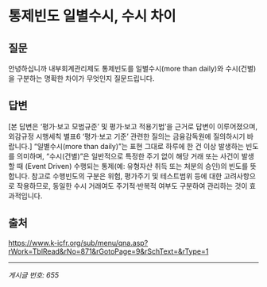 # 통제빈도 일별수시, 수시 차이

## 질문
안녕하십니까
내부회계관리제도 통제빈도를 일별수시(more than daily)와 수시(건별)을 구분하는 명확한 차이가 무엇인지 질문드립니다.

## 답변
[본 답변은 ‘평가·보고 모범규준’ 및 평가·보고 적용기법’을 근거로 답변이 이루어졌으며, 외감규정 시행세칙 별표6 ‘평가·보고 기준’ 관련한 질의는 금융감독원에 질의하시기 바랍니다.]
“일별수시(more than daily)”는 표현 그대로 하루에 한 건 이상 발생하는 빈도를 의미하며, “수시(건별)”은 일반적으로 특정한 주기 없이 해당 거래 또는 사건이 발생할 때 (Event Driven) 수행되는 통제(예: 유형자산 취득 또는 처분의 승인)의 빈도를 뜻합니다.
참고로 수행빈도의 구분은 위험, 평가주기 및 테스트범위 등에 대한 고려사항으로 작용하므로, 동일한 수시 거래여도 주기적·반복적 여부도 구분하여 관리하는 것이 효과적입니다.

## 출처
https://www.k-icfr.org/sub/menu/qna.asp?rWork=TblRead&rNo=871&rGotoPage=9&rSchText=&rType=1

---
*게시글 번호: 655*
